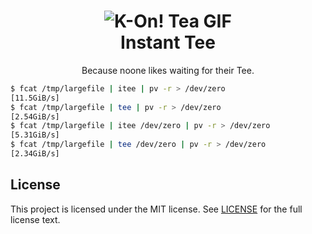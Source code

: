 <h1 align="center">
  <img src="http://i.imgur.com/1KDSE7T.gif" alt="K-On! Tea GIF"/><br>
  Instant Tee
</h1>
<p align="center">Because noone likes waiting for their Tee.</p>

```bash
$ fcat /tmp/largefile | itee | pv -r > /dev/zero
[11.5GiB/s]
$ fcat /tmp/largefile | tee | pv -r > /dev/zero
[2.54GiB/s]
$ fcat /tmp/largefile | itee /dev/zero | pv -r > /dev/zero
[5.31GiB/s]
$ fcat /tmp/largefile | tee /dev/zero | pv -r > /dev/zero
[2.34GiB/s]
```

<h2>License</h2>
This project is licensed under the MIT license. See <a href="https://github.com/ArniDagur/InstantTee/blob/master/LICENSE">LICENSE</a> for the full license text.
